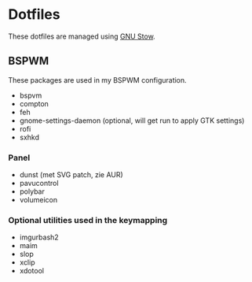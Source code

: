 # Dotfiles
These dotfiles are managed using 
[GNU Stow](https://www.gnu.org/software/stow/stow.html).

## BSPWM
These packages are used in my BSPWM configuration.

-   bspvm
-   compton
-   feh
-   gnome-settings-daemon (optional, will get run to apply GTK settings)
-   rofi
-   sxhkd

### Panel 
-   dunst (met SVG patch, zie AUR)
-   pavucontrol
-   polybar
-   volumeicon

### Optional utilities used in the keymapping
-   imgurbash2
-   maim
-   slop
-   xclip
-   xdotool
